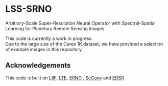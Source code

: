 # LSS-SRNO
Arbitrary-Scale Super-Resolution Neural Operator with Spectral-Spatial Learning for Planetary Remote Sensing Images

This code is currently a work in progress. \
Due to the large size of the Ceres 1K dataset, we have provided a selection of example images in this repository.

## Acknowledgements
This code is built on [LIIF](https://github.com/yinboc/liif), [LTE](https://github.com/jaewon-lee-b/lte), [SRNO](https://github.com/2y7c3/Super-Resolution-Neural-Operator) , [ScConv](https://github.com/cheng-haha/ScConv) and [EDSR](https://github.com/sanghyun-son/EDSR-PyTorch)
